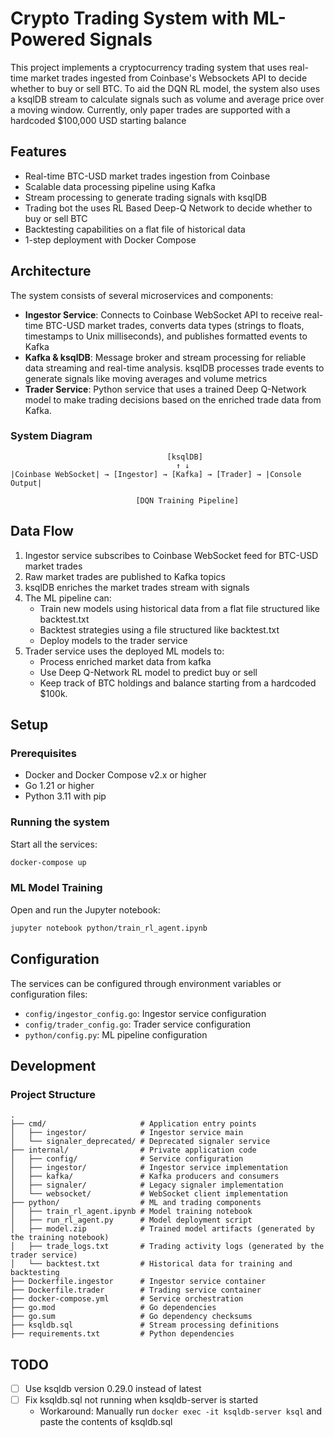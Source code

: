 # Crypto Trading System with ML-Powered Signals

This project implements a cryptocurrency trading system that uses real-time market trades ingested from Coinbase's Websockets API to decide whether to buy or sell BTC. To aid the DQN RL model, the system also uses a ksqlDB stream to calculate signals such as volume and average price over a moving window. Currently, only paper trades are supported with a hardcoded $100,000 USD starting balance

## Features

- Real-time BTC-USD market trades ingestion from Coinbase
- Scalable data processing pipeline using Kafka
- Stream processing to generate trading signals with ksqlDB
- Trading bot the uses RL Based Deep-Q Network to decide whether to buy or sell BTC
- Backtesting capabilities on a flat file of historical data
- 1-step deployment with Docker Compose

## Architecture

The system consists of several microservices and components:

- **Ingestor Service**: Connects to Coinbase WebSocket API to receive real-time BTC-USD market trades, converts data types (strings to floats, timestamps to Unix milliseconds), and publishes formatted events to Kafka
- **Kafka & ksqlDB**: Message broker and stream processing for reliable data streaming and real-time analysis. ksqlDB processes trade events to generate signals like moving averages and volume metrics
- **Trader Service**: Python service that uses a trained Deep Q-Network model to make trading decisions based on the enriched trade data from Kafka. 

### System Diagram
```
                                   [ksqlDB]
                                     ↑ ↓ 
|Coinbase WebSocket| → [Ingestor] → [Kafka] → [Trader] → |Console Output|

                            [DQN Training Pipeline] 
```

## Data Flow

1. Ingestor service subscribes to Coinbase WebSocket feed for BTC-USD market trades
2. Raw market trades are published to Kafka topics
3. ksqlDB enriches the market trades stream with signals
4. The ML pipeline can:
   - Train new models using historical data from a flat file structured like backtest.txt
   - Backtest strategies using a file structured like backtest.txt
   - Deploy models to the trader service
5. Trader service uses the deployed ML models to:
   - Process enriched market data from kafka
   - Use Deep Q-Network RL model to predict buy or sell
   - Keep track of BTC holdings and balance starting from a hardcoded $100k.

## Setup

### Prerequisites

- Docker and Docker Compose v2.x or higher
- Go 1.21 or higher
- Python 3.11 with pip

### Running the system

Start all the services:
```bash
docker-compose up
```

### ML Model Training

Open and run the Jupyter notebook:
```bash
jupyter notebook python/train_rl_agent.ipynb
```

## Configuration

The services can be configured through environment variables or configuration files:

- `config/ingestor_config.go`: Ingestor service configuration
- `config/trader_config.go`: Trader service configuration
- `python/config.py`: ML pipeline configuration

## Development

### Project Structure
```
.
├── cmd/                     # Application entry points
│   ├── ingestor/            # Ingestor service main
│   └── signaler_deprecated/ # Deprecated signaler service
├── internal/                # Private application code
│   ├── config/              # Service configuration
│   ├── ingestor/            # Ingestor service implementation
│   ├── kafka/               # Kafka producers and consumers
│   ├── signaler/            # Legacy signaler implementation
│   └── websocket/           # WebSocket client implementation
├── python/                  # ML and trading components
│   ├── train_rl_agent.ipynb # Model training notebook
│   ├── run_rl_agent.py      # Model deployment script
│   ├── model.zip            # Trained model artifacts (generated by the training notebook)
│   ├── trade_logs.txt       # Trading activity logs (generated by the trader service)
│   └── backtest.txt         # Historical data for training and backtesting
├── Dockerfile.ingestor      # Ingestor service container
├── Dockerfile.trader        # Trading service container
├── docker-compose.yml       # Service orchestration
├── go.mod                   # Go dependencies
├── go.sum                   # Go dependency checksums
├── ksqldb.sql               # Stream processing definitions
├── requirements.txt         # Python dependencies
```

## TODO

- [ ] Use ksqldb version 0.29.0 instead of latest
- [ ] Fix ksqldb.sql not running when ksqldb-server is started
  - Workaround: Manually run `docker exec -it ksqldb-server ksql` and paste the contents of ksqldb.sql



